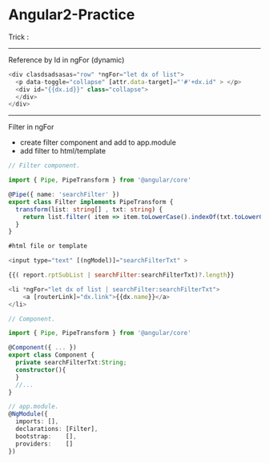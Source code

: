 # Angular2-Practice

Trick :

---
Reference by Id in ngFor (dynamic)
```Javascript
<div clasdsadsasas="row" *ngFor="let dx of list">
  <p data-toggle="collapse" [attr.data-target]="'#'+dx.id" > </p>
  <div id="{{dx.id}}" class="collapse">
  </div>
</div>
```

---
Filter in ngFor 
- create filter component and add to app.module
- add filter to html/template

```typescript
// Filter component.

import { Pipe, PipeTransform } from '@angular/core'

@Pipe({ name: 'searchFilter' })
export class Filter implements PipeTransform {
  transform(list: string[] , txt: string) {
    return list.filter( item => item.toLowerCase().indexOf(txt.toLowerCase()) > -1 ) 
  }
}
```

```Javascript
#html file or template

<input type="text" [(ngModel)]="searchFilterTxt" >

{{( report.rptSubList | searchFilter:searchFilterTxt)?.length}}

<li *ngFor="let dx of list | searchFilter:searchFilterTxt">
    <a [routerLink]="dx.link">{{dx.name}}</a>
</li>
```

```typescript
// Component.

import { Pipe, PipeTransform } from '@angular/core'

@Component({ ... })
export class Component {
  private searchFilterTxt:String;
  constructor(){
  }
  //...
}
```

```typescript
// app.module.
@NgModule({
  imports: [],
  declarations: [Filter],
  bootstrap:    [],
  providers:    []
})
```

